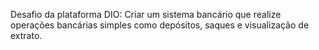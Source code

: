 Desafio da plataforma DIO: Criar um sistema bancário que realize operações bancárias simples como depósitos, saques e visualização de extrato.
